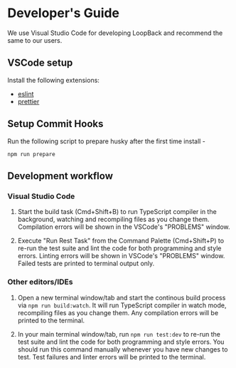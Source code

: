 # Developer's Guide

We use Visual Studio Code for developing LoopBack and recommend the same to our
users.

## VSCode setup

Install the following extensions:

 - [eslint](https://marketplace.visualstudio.com/items?itemName=dbaeumer.vscode-eslint)
 - [prettier](https://marketplace.visualstudio.com/items?itemName=esbenp.prettier-vscode)

## Setup Commit Hooks

Run the following script to prepare husky after the first time install -

`npm run prepare`

## Development workflow

### Visual Studio Code

1. Start the build task (Cmd+Shift+B) to run TypeScript compiler in the
   background, watching and recompiling files as you change them. Compilation
   errors will be shown in the VSCode's "PROBLEMS" window.

2. Execute "Run Rest Task" from the Command Palette (Cmd+Shift+P) to re-run the
   test suite and lint the code for both programming and style errors. Linting
   errors will be shown in VSCode's "PROBLEMS" window. Failed tests are printed
   to terminal output only.

### Other editors/IDEs

1. Open a new terminal window/tab and start the continous build process via
   `npm run build:watch`. It will run TypeScript compiler in watch mode,
   recompiling files as you change them. Any compilation errors will be printed
   to the terminal.

2. In your main terminal window/tab, run `npm run test:dev` to re-run the test
   suite and lint the code for both programming and style errors. You should run
   this command manually whenever you have new changes to test. Test failures
   and linter errors will be printed to the terminal.
